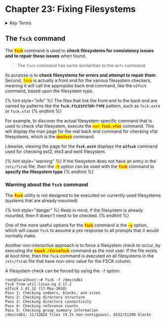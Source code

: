 # Chapter 23: Fixing Filesystems

<details>

<summary>Key Terms</summary>

**`e2fsck`** Command used to check the ext2/ext3/ext4 family of file systems

**`fsck`** Command used to check and optionally repair one or more Linux file systems. If no filesystems is specified with the command, fsck will check all filesystems in the `/etc/fstab` file by default.

**`xfs_db`** Command that can be used to perform debugging options and possible repairs to an XFS filesystem

**`xfs_fsr`** Filesystem Reorganizer for the `xfs` command can be used on your mounted.

**`xfs_repair`** A utility can be run in order to repair any inconsistencies in a filesystem. Only can be run on an unmounted filesystem

</details>

## The `fsck` command

The <mark style="color:red;">**`fsck`**</mark> command is used to **check filesystems for consistency issues and to repair those issues** when found.&#x20;

> The `fsck` command has some similarities to the `mkfs` command.

Its purpose is to **check filesystems for errors and attempt to repair them**. Second, <mark style="color:red;">`fsck`</mark> is actually a front end for the various filesystem checkers, meaning it will call the appropiate back end command, like the `e2fsck` command, based upon the filesystem type.

{% hint style="info" %}
The files that link the front end to the back end are named by patterns like the **`fsck.FILESYSTEM-TYPE`** pattern, such as `fsck.ext4` or `fsck.vfat`
{% endhint %}

For example, to discover the actual filesystem-specific command that is used to check vfat filesystem, execute the <mark style="color:red;">`man`</mark><mark style="color:red;">` `</mark><mark style="color:red;">**`fsck.vfat`**</mark> command. This will display the man page for the real back end command for checking vfat filesystems, which is the <mark style="color:red;">**`dosfsck`**</mark> command.

Likewise, viewing the page for the **`fsck.ext4`** displays the **`e2fsck`** command used for checking ext2, etx3 and ext4 filesystem.

{% hint style="warning" %}
If the filesystem does not have an entry in the `/etc/fstab` file, then the <mark style="color:red;">**`-t`**</mark> option can be used with the <mark style="color:red;">**`fsck`**</mark> command to **specify the filesystem type**
{% endhint %}

### Warning about the `fsck` command

The <mark style="color:red;">**`fsck`**</mark> utility is not designed to be executed on currently used filesystems (systems that are already mounted)

{% hint style="danger" %}
Keep in mind, if the filesystem is already mounted, then it doesn't need to be checked.
{% endhint %}

One of the more useful options for the <mark style="color:red;">**`fsck`**</mark> command is the <mark style="color:red;">**`-y`**</mark> option, which will cause `fsck` to assume a yes response to all prompts that it would normally make.

Another non-interactive approach is to force a filesystem check to occur, by executing the <mark style="color:red;">**`touch /forcefsck`**</mark> command as the root user. If the file exists at boot time, then the `fsck` command is executed on all filesystems in the `/etc/fstab` file that have non-zero value for the FSCK column.

A filesystem check can be forced by using the `-f` option:

```
root@localhost:~# fsck -f /dev/sdb1
fsck from util-linux-ng 2.17.2
e2fsck 1.41.12 (17-May-2010)
Pass 1: Checking indoors, blocks, and sizes
Pass 2: Checking directory structure
Pass 3: Checking directory connectivity
Pass 4: Checking reference counts
Pass 5: Checking group summary information
/dev/sdb1: 11/12824 files (9.1% non-contiguous), 6532/51200 blocks
```
